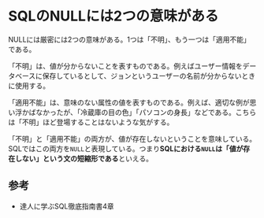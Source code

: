 # SQLのNULLには2つの意味がある

NULLには厳密には2つの意味がある。1つは「不明」、もう一つは「適用不能」である。

「不明」は、値が分からないことを表すものである。例えばユーザー情報をデータベースに保存しているとして、ジョンというユーザーの名前が分からないときに使用する。

「適用不能」は、意味のない属性の値を表すものである。例えば、適切な例が思い浮かばなかったが、「冷蔵庫の目の色」「パソコンの身長」などである。こちらは「不明」ほど登場することはないような気がする。

「不明」と「適用不能」の両方が、値が存在しないということを意味している。SQLではこの両方を`NULL`と表現している。つまり**SQLにおける`NULL`は「値が存在しない」という文の短縮形である**といえる。

## 参考

- 達人に学ぶSQL徹底指南書4章